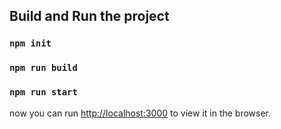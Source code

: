 ## Build and Run the project


### `npm init`
### `npm run build`
### `npm run start`

now you can run [http://localhost:3000](http://localhost:3000) to view it in the browser.


